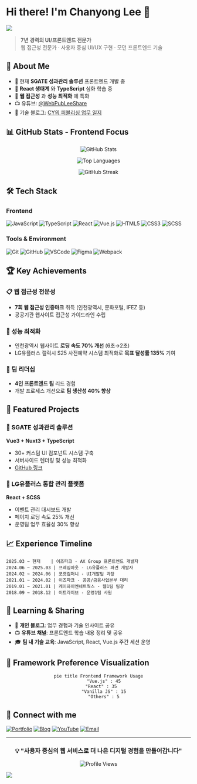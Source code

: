 # Hi there! I'm Chanyong Lee 👋

<img src="https://capsule-render.vercel.app/api?type=waving&color=auto&height=200&section=header&text=Frontend%20Developer&fontSize=50" />

> **7년 경력의 UI/프론트엔드 전문가**  
> 웹 접근성 전문가 · 사용자 중심 UI/UX 구현 · 모던 프론트엔드 기술

## 🚀 About Me

- 🔭 현재 **SGATE 성과관리 솔루션** 프론트엔드 개발 중
- 🌱 **React 생태계** 와 **TypeScript** 심화 학습 중
- 👯 **웹 접근성** 과 **성능 최적화** 에 특화
- 📺 유튜브: [@WebPubLeeShare](https://www.youtube.com/@WebPubLeeShare/videos)
- 📝 기술 블로그: [CY의 퍼블리싱 업무 일지](https://bit.ly/cyleeBlog)

## 📊 GitHub Stats - Frontend Focus

<div align="center">

<!-- Vue 테마 기본 스탯 -->
![GitHub Stats](https://github-readme-stats.vercel.app/api?username=box3101&show_icons=true&theme=vue&hide_border=true&bg_color=0d1117&custom_title=Frontend%20Development%20Stats)

<!-- Vue/React 중심 언어 통계 -->
![Top Languages](https://github-readme-stats.vercel.app/api/top-langs/?username=box3101&layout=compact&theme=vue&hide_border=true&bg_color=0d1117&hide=html,css,scss,php,java&langs_count=8&custom_title=Frontend%20Tech%20Stack)

<!-- Streak with Vue theme -->
![GitHub Streak](https://github-readme-streak-stats.herokuapp.com/?user=box3101&theme=vue-dark&hide_border=true&background=0d1117)

</div>

## 🛠 Tech Stack

### Frontend
![JavaScript](https://img.shields.io/badge/-JavaScript-F7DF1E?style=flat&logo=javascript&logoColor=black)
![TypeScript](https://img.shields.io/badge/-TypeScript-3178C6?style=flat&logo=typescript&logoColor=white)
![React](https://img.shields.io/badge/-React-61DAFB?style=flat&logo=react&logoColor=black)
![Vue.js](https://img.shields.io/badge/-Vue.js-4FC08D?style=flat&logo=vue.js&logoColor=white)
![HTML5](https://img.shields.io/badge/-HTML5-E34F26?style=flat&logo=html5&logoColor=white)
![CSS3](https://img.shields.io/badge/-CSS3-1572B6?style=flat&logo=css3&logoColor=white)
![SCSS](https://img.shields.io/badge/-SCSS-CC6699?style=flat&logo=sass&logoColor=white)

### Tools & Environment
![Git](https://img.shields.io/badge/-Git-F05032?style=flat&logo=git&logoColor=white)
![GitHub](https://img.shields.io/badge/-GitHub-181717?style=flat&logo=github&logoColor=white)
![VSCode](https://img.shields.io/badge/-VSCode-007ACC?style=flat&logo=visual-studio-code&logoColor=white)
![Figma](https://img.shields.io/badge/-Figma-F24E1E?style=flat&logo=figma&logoColor=white)
![Webpack](https://img.shields.io/badge/-Webpack-8DD6F9?style=flat&logo=webpack&logoColor=black)

## 🏆 Key Achievements

### 📋 웹 접근성 전문성
- **7회 웹 접근성 인증마크** 취득 (인천광역시, 문화포털, IFEZ 등)
- 공공기관 웹사이트 접근성 가이드라인 수립

### 🚀 성능 최적화
- 인천광역시 웹사이트 **로딩 속도 70% 개선** (6초→2초)
- LG유플러스 갤럭시 S25 사전예약 시스템 최적화로 **목표 달성률 135%** 기여

### 👥 팀 리더십
- **4인 프론트엔드 팀** 리드 경험
- 개발 프로세스 개선으로 **팀 생산성 40% 향상**

## 💼 Featured Projects

### 🎯 SGATE 성과관리 솔루션
**Vue3 + Nuxt3 + TypeScript**
- 30+ 커스텀 UI 컴포넌트 시스템 구축
- 서버사이드 렌더링 및 성능 최적화
- [GitHub 링크](https://github.com/box3101/ispark-sgate)

### 📱 LG유플러스 통합 관리 플랫폼
**React + SCSS**
- 이벤트 관리 대시보드 개발
- 페이지 로딩 속도 25% 개선
- 운영팀 업무 효율성 30% 향상

## 📈 Experience Timeline

```
2025.03 ~ 현재    | 이즈파크 - AX Group 프론트엔드 개발자
2024.06 ~ 2025.03 | 프레임아웃 - LG유플러스 파견 개발자  
2024.02 ~ 2024.06 | 포켓컴퍼니 - UI개발팀 과장
2021.01 ~ 2024.02 | 이즈파크 - 공공/금융사업본부 대리
2019.01 ~ 2021.01 | 케이와이엔네트웍스 - 웹1팀 팀장
2018.09 ~ 2018.12 | 이트라이브 - 운영1팀 사원
```

## 🌱 Learning & Sharing

- 📝 **개인 블로그**: 업무 경험과 기술 인사이트 공유
- 📺 **유튜브 채널**: 프론트엔드 학습 내용 정리 및 공유
- 🎓 **팀 내 기술 교육**: JavaScript, React, Vue.js 주간 세션 운영

## 🎨 Framework Preference Visualization

<div align="center">

```mermaid
pie title Frontend Framework Usage
    "Vue.js" : 45
    "React" : 35  
    "Vanilla JS" : 15
    "Others" : 5
```

</div>

## 🔗 Connect with me

[![Portfolio](https://img.shields.io/badge/Portfolio-FF5722?style=for-the-badge&logo=todoist&logoColor=white)](https://chanyong.netlify.app/)
[![Blog](https://img.shields.io/badge/Blog-21759B?style=for-the-badge&logo=wordpress&logoColor=white)](https://bit.ly/cyleeBlog)
[![YouTube](https://img.shields.io/badge/YouTube-FF0000?style=for-the-badge&logo=youtube&logoColor=white)](https://www.youtube.com/@WebPubLeeShare/videos)
[![Email](https://img.shields.io/badge/Email-D14836?style=for-the-badge&logo=gmail&logoColor=white)](mailto:box4101@nate.com)

---

<div align="center">

### 💡 "사용자 중심의 웹 서비스로 더 나은 디지털 경험을 만들어갑니다"

![Profile Views](https://komarev.com/ghpvc/?username=box3101&color=green)

</div>

<img src="https://capsule-render.vercel.app/api?type=waving&color=auto&height=100&section=footer" />
